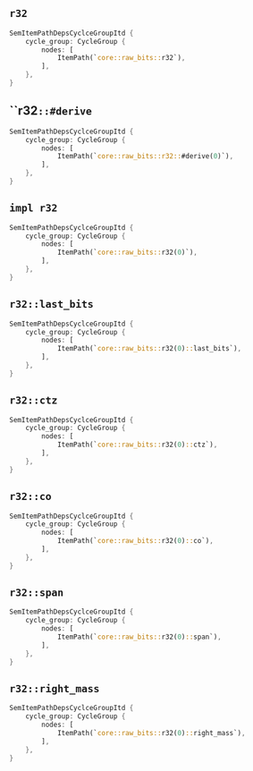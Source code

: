 ## `r32`

```rust
SemItemPathDepsCyclceGroupItd {
    cycle_group: CycleGroup {
        nodes: [
            ItemPath(`core::raw_bits::r32`),
        ],
    },
}
```

## ``r32`::#derive`

```rust
SemItemPathDepsCyclceGroupItd {
    cycle_group: CycleGroup {
        nodes: [
            ItemPath(`core::raw_bits::r32::#derive(0)`),
        ],
    },
}
```

## `impl r32`

```rust
SemItemPathDepsCyclceGroupItd {
    cycle_group: CycleGroup {
        nodes: [
            ItemPath(`core::raw_bits::r32(0)`),
        ],
    },
}
```

## `r32::last_bits`

```rust
SemItemPathDepsCyclceGroupItd {
    cycle_group: CycleGroup {
        nodes: [
            ItemPath(`core::raw_bits::r32(0)::last_bits`),
        ],
    },
}
```

## `r32::ctz`

```rust
SemItemPathDepsCyclceGroupItd {
    cycle_group: CycleGroup {
        nodes: [
            ItemPath(`core::raw_bits::r32(0)::ctz`),
        ],
    },
}
```

## `r32::co`

```rust
SemItemPathDepsCyclceGroupItd {
    cycle_group: CycleGroup {
        nodes: [
            ItemPath(`core::raw_bits::r32(0)::co`),
        ],
    },
}
```

## `r32::span`

```rust
SemItemPathDepsCyclceGroupItd {
    cycle_group: CycleGroup {
        nodes: [
            ItemPath(`core::raw_bits::r32(0)::span`),
        ],
    },
}
```

## `r32::right_mass`

```rust
SemItemPathDepsCyclceGroupItd {
    cycle_group: CycleGroup {
        nodes: [
            ItemPath(`core::raw_bits::r32(0)::right_mass`),
        ],
    },
}
```
